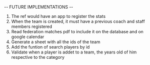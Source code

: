 -- FUTURE IMPLEMENTATIONS -- 

1. The ref would have an app to register the stats
2. When the team is created, it must have a previous coach and staff members registered
3. Read federation matches pdf to include it on the database and on google calendar
4. Generate a sheet with all the ids of the team
5. Add the funtion of search players by id
6. Validate when a player is addet to a team, the years old of him respective to the category